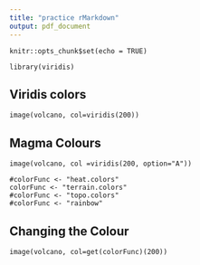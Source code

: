 ```yaml
---
title: "practice rMarkdown"
output: pdf_document
---
```

```{r setup, include=FALSE}
knitr::opts_chunk$set(echo = TRUE)
```

```{r include = FALSE}
library(viridis)
```
## Viridis colors
```{r}
image(volcano, col=viridis(200))
```

## Magma Colours
```{r}
image(volcano, col =viridis(200, option="A"))
```

```{r include=FALSE}
#colorFunc <- "heat.colors"
colorFunc <- "terrain.colors"
#colorFunc <- "topo.colors"
#colorFunc <- "rainbow"

```

## Changing the Colour
```{r fig.cap="VOLCANNOOO", echo=FALSE}
image(volcano, col=get(colorFunc)(200))
```